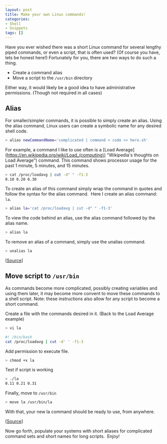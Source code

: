 ```yaml
---
layout: post
title: Make your own Linux commands!
categories:
- Shell
- Snippets
tags: []
---
```

Have you ever wished there was a short Linux command for several lengthy piped commands, or even a script, that is often used? (Of course you have, lets be honest here!) Fortunately for you, there are two ways to do such a thing.

<!--more-->

- Create a command alias
- Move a script to the `/usr/bin` directory

Either way, it would likely be a good idea to have administrative permissions. (Though not required in all cases)


## Alias
For smaller/simpler commands, it is possible to simply create an alias. Using the alias command, Linux users can create a symbolic name for any desired shell code.

```sh
> alias newCommandName='complicated | command < code >> here.sh'
```

For example, a command I like to use often is a [Load Average](https://en.wikipedia.org/wiki/Load_(computing\) "Wikipedia's thoughts on Load Average") command. This command shows processor usage for the past 1 minute, 5 minutes, and 15 minutes.

```sh
> cat /proc/loadavg | cut -d" " -f1-3
0.10 0.20 0.30
```

To create an alias of this command simply wrap the command in quotes and follow the syntax for the alias command.  Here I create an alias command: `la`.

```sh
> alias la='cat /proc/loadavg | cut -d" " -f1-3'
```

To view the code behind an alias, use the alias command followed by the alias name.

```sh
> alias la
```

To remove an alias of a command, simply use the unalias command.

```sh
> unalias la
```

[[Source](http://www.mediacollege.com/linux/command/alias.html "Media College on Alias Command")]

## Move script to `/usr/bin`
As commands become more complicated, possibly creating variables and using them later, it may become more convent to move these commands to a shell script. Note: these instructions also allow for any script to become a short command.

Create a file with the commands desired in it. (Back to the Load Average example)

```sh
> vi la
```

```sh
#! /bin/bash
cat /proc/loadavg | cut -d' ' -f1-3
```

Add permission to execute file.

```sh
> chmod +x la
```

Test if script is working

```sh
> ./la
0.11 0.21 0.31
```

Finally, move to `/usr/bin`

```sh
> move la /usr/bin/la
```

With that, your new la command should be ready to use, from anywhere.

[[Source](http://en.kioskea.net/faq/2540-linux-create-your-own-command "Kioskea on Create Your Own Command")]

Now go forth, populate your systems with short aliases for complicated command sets and short names for long scripts.  Enjoy!
